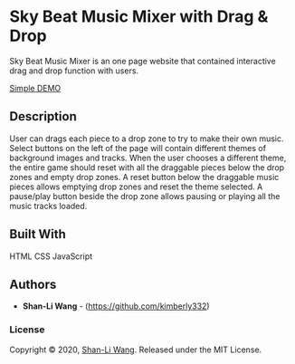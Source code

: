 # Sky Beat Music Mixer with Drag & Drop

Sky Beat Music Mixer is an one page website that contained interactive drag and drop function with users.

[Simple DEMO](https://kimberly332.github.io/music_mixer)

## Description

User can drags each piece to a drop zone to try to make their own music. Select buttons on the left of the page will contain different themes of background images and tracks. When the user chooses a different theme, the entire game should reset with all the draggable pieces below the drop zones and empty drop zones. A reset button below the draggable music pieces allows emptying drop zones and reset the theme selected. A pause/play button beside the drop zone allows pausing or playing all the music tracks loaded.

## Built With

HTML CSS JavaScript

## Authors

* **Shan-Li Wang** - (https://github.com/kimberly332)

### License

Copyright © 2020, [Shan-Li Wang](https://github.com/kimberly332).
Released under the MIT License.
